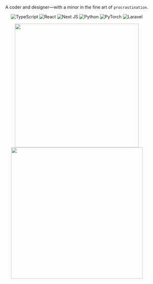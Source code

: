 <p align="center">
   A coder and designer—with a minor in the fine art of <code>procrastination</code>.
</p>

<p align="center">
  <img src="https://img.shields.io/badge/typescript-%231e1e1e.svg?style=for-the-badge&logo=typescript&logoColor=white" alt="TypeScript" />
  <img src="https://img.shields.io/badge/react-%231e1e1e.svg?style=for-the-badge&logo=react&logoColor=white" alt="React" />
   <img src="https://img.shields.io/badge/Next.js-%231e1e1e.svg?style=for-the-badge&logo=Next.js&logoColor=white" alt="Next JS" />
  <img src="https://img.shields.io/badge/python-%231e1e1e.svg?style=for-the-badge&logo=python&logoColor=white" alt="Python" />
  <img src="https://img.shields.io/badge/PyTorch-%231e1e1e.svg?style=for-the-badge&logo=PyTorch&logoColor=white" alt="PyTorch" />
  <img src="https://img.shields.io/badge/laravel-%231e1e1e.svg?style=for-the-badge&logo=laravel&logoColor=white" alt="Laravel" />
 
</p>

<div align="center">
  <img width="400" src="https://github-readme-stats.vercel.app/api?username=francistinao&theme=dark&show_icons=true&hide_border=true&count_private=true" />
   <img width="425" src="https://github-readme-streak-stats.herokuapp.com/?user=francistinao&theme=dark&hide_border=true" />
</div>
